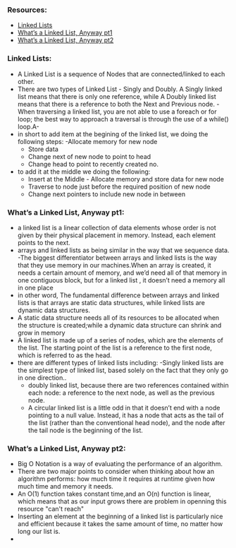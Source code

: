 ### Resources:
- [Linked Lists](https://codefellows.github.io/common_curriculum/data_structures_and_algorithms/Code_401/class-05/resources/singly_linked_list.html)
- [What’s a Linked List, Anyway pt1](https://medium.com/basecs/whats-a-linked-list-anyway-part-1-d8b7e6508b9d)
- [What’s a Linked List, Anyway pt2](https://medium.com/basecs/whats-a-linked-list-anyway-part-2-131d96f71996)

### Linked Lists:
- A Linked List is a sequence of Nodes that are connected/linked to each other.
- There are two types of Linked List - Singly and Doubly.  A Singly linked list means that there is only one reference, while  A Doubly linked list means that there is a reference to both the Next and Previous node.
-When traversing a linked list, you are not able to use a foreach or for loop; the best way to approach a traversal is through the use of a while() loop.A-
- in short to add item at the begining of the linked list, we doing the following steps:
     -Allocate memory for new node
     - Store data
     - Change next of new node to point to head
     - Change head to point to recently created no.
- to add it at the middle we doing the following:
     - Insert at the Middle
      - Allocate memory and store data for new node
     -  Traverse to node just before the required position of new node
     -  Change next pointers to include new node in between

### What’s a Linked List, Anyway pt1:
- a linked list is a linear collection of data elements whose order is not given by their physical placement in memory. Instead, each element points to the next.
-  arrays and linked lists as being similar in the way that we sequence data.
-The biggest differentiator between arrays and linked lists is the way that they use memory in our machines.When an array is created, it needs a certain amount of memory, and we’d need all of that memory in one contiguous block, but  for a linked list , it doesn’t need a memory all in one place
- in other word, The fundamental difference between arrays and linked lists is that arrays are static data structures, while linked lists are dynamic data structures.
- A static data structure needs all of its resources to be allocated when the structure is created;while a dynamic data structure can shrink and grow in memory
- A linked list is made up of a series of nodes, which are the elements of the list. The starting point of the list is a reference to the first node, which is referred to as the head.
- there are different  types of linked lists including:
     -Singly linked lists are the simplest type of linked list, based solely on the fact that they only go in one direction..
     - doubly linked list, because there are two references contained within each node: a reference to the next node, as well as the previous node.
     - A circular linked list is a little odd in that it doesn’t end with a node pointing to a null value. Instead, it has a node that acts as the tail of the list (rather than the conventional head node), and the node after the tail node is the beginning of the list.

### What’s a Linked List, Anyway pt2:
- Big O Notation is a way of evaluating the performance of an algorithm.
- There are two major points to consider when thinking about how an algorithm performs: how much time it requires at runtime given how much time and memory it needs.
- An O(1) function takes constant time,and an O(n) function is linear, which means that as our input grows
there are problem in openning this resource "can't reach"
- Inserting an element at the beginning of a linked list is particularly nice and efficient because it takes the same amount of time, no matter how long our list is.
-